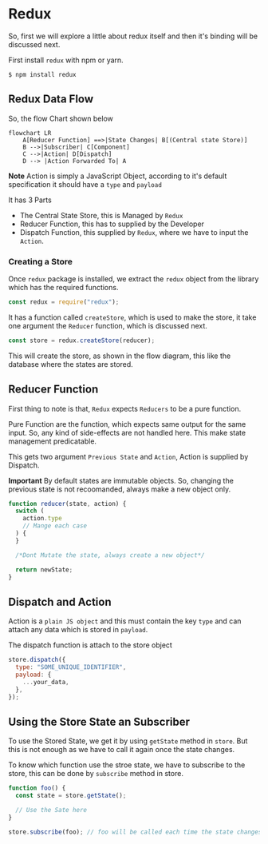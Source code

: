 # Redux

So, first we will explore a little about redux itself and then it's binding will be discussed next.

First install `redux` with npm or yarn.

```
$ npm install redux
```

## Redux Data Flow

So, the flow Chart shown below

```mermaid
flowchart LR
    A[Reducer Function] ==>|State Changes| B[(Central state Store)]
    B -->|Subscriber| C[Component]
    C -->|Action| D[Dispatch]
    D --> |Action Forwarded To| A
```

**Note** Action is simply a JavaScript Object, according to it's default specification it should have a `type` and `payload`

It has 3 Parts

- The Central State Store, this is Managed by `Redux`
- Reducer Function, this has to supplied by the Developer
- Dispatch Function, this supplied by `Redux`, where we have to input the `Action`.

### Creating a Store

Once `redux` package is installed, we extract the `redux` object from the library which has the required functions.

```js
const redux = require("redux");
```

It has a function called `createStore`, which is used to make the store, it take one argument the `Reducer` function,
which is discussed next.

```js
const store = redux.createStore(reducer);
```

This will create the store, as shown in the flow diagram, this like the database where the states are stored.

## Reducer Function

First thing to note is that, `Redux` expects `Reducers` to be a pure function.

Pure Function are the function, which expects same output for the same input. So, any kind of side-effects are not handled here.
This make state management predicatable.

This gets two argument `Previous State` and `Action`, Action is supplied by Dispatch.

**Important** By default states are immutable objects. So, changing the previous state is not recoomanded, always make a new object only.

```js
function reducer(state, action) {
  switch (
    action.type
    // Mange each case
  ) {
  }

  /*Dont Mutate the state, always create a new object*/

  return newState;
}
```

## Dispatch and Action

Action is a `plain JS object` and this must contain the key `type` and can attach any data which is stored in `payload`.

The dispatch function is attach to the store object

```js
store.dispatch({
  type: "SOME_UNIQUE_IDENTIFIER",
  payload: {
    ...your_data,
  },
});
```

## Using the Store State an Subscriber

To use the Stored State, we get it by using `getState` method in `store`. But this is not enough as we have to call it again once the state changes.

To know which function use the stroe state, we have to subscribe to the store, this can be done by `subscribe` method in store.

```js
function foo() {
  const state = store.getState();

  // Use the Sate here
}

store.subscribe(foo); // foo will be called each time the state changes
```
